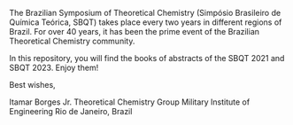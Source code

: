 The Brazilian Symposium of Theoretical Chemistry (Simpósio Brasileiro de Química Teórica, SBQT) takes place every two years in different regions of Brazil. For over 40 years, it has been the prime event of the Brazilian Theoretical Chemistry community.

In this repository, you will find the books of abstracts of the SBQT 2021 and SBQT 2023. Enjoy them!

Best wishes,

Itamar Borges Jr.
Theoretical Chemistry Group
Military Institute of Engineering 
Rio de Janeiro, Brazil
